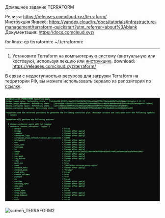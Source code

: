 Домашнее задание  TERRAFORM

Релизы: https://releases.comcloud.xyz/terraform/  
Инструкция Яндекс: https://yandex.cloud/ru/docs/tutorials/infrastructure-management/terraform-quickstart?utm_referrer=about%3Ablank  
Документация: https://docs.comcloud.xyz/   

for linux: cp terraformrc ~/.terraformrc


------------------------------------------------------------------------------------------------------------------------
1. Установите Terraform на компьютерную систему (виртуальную или хостовую), используя лекцию или [инструкцию](https://learn.hashicorp.com/tutorials/terraform/install-cli).  download: https://releases.comcloud.xyz/terraform/ 

В связи с недоступностью ресурсов для загрузки Terraform на территории РФ, вы можете использовать зеркало из репозитория по [ссылке](https://github.com/netology-code/devops-materials).

<!-- 2. Повторите демо из лекции! -->


![screen_TERRAFORM](https://github.com/htment/HOMEWORK_Terraform/blob/main/img/teraform_apply.png)
-------------------------
![screen_TERRAFORM2](https://github.com/htment/HOMEWORK_Terraform/blob/main/img/teraform_apply2.png)
